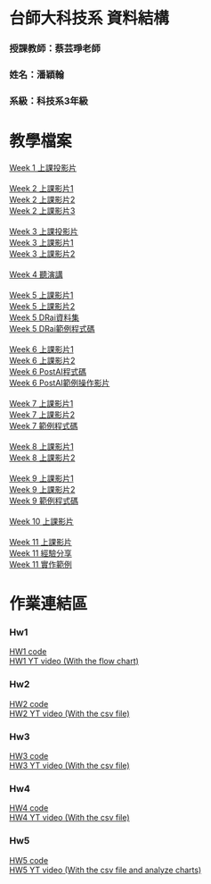 # 台師大科技系 資料結構
### 授課教師：蔡芸琤老師
### 姓名：潘穎翰   
### 系級：科技系3年級  

# 教學檔案
[Week 1 上課投影片](https://docs.google.com/presentation/d/1y1ZQRs9tTKSVSmMAu1hEc6Gj_uPltpSzYILHLE6vu5I/edit#slide=id.g2ba272f3bd1_1_335)<br> 
<br>
[Week 2 上課影片1](https://youtu.be/aC-TLg_ZmgM)<br>
[Week 2 上課影片2](https://youtu.be/yLoiwbIRKAM)<br>
[Week 2 上課影片3](https://youtu.be/926M51lZ6iQ)<br>
<br>
[Week 3 上課投影片](https://docs.google.com/presentation/d/1M50bAuJGmyA6MPLjgHpvcGZ2H0LJn6SIvF6gyjpqanY/edit#slide=id.p)<br>
[Week 3 上課影片1](https://youtu.be/t4muQccoftg)<br>
[Week 3 上課影片2](https://youtu.be/bE5MJv3naMI)<br>
<br>
[Week 4 聽演講](https://pr.ntnu.edu.tw/ntnunews/index.php?mode=data&id=23274)<br>
<br>
[Week 5 上課影片1](https://youtu.be/aBvV2xhU72U)<br>
[Week 5 上課影片2](https://youtu.be/UQLRLz6DDIM)<br>
[Week 5 DRai資料集](https://drive.google.com/drive/folders/1hfbK9NI3vbvVHm0NmfuvZ2w9jkTR4Rx0)<br>
[Week 5 DRai範例程式碼](https://github.com/peculab/autogen_project/tree/main/DRai)<br>
<br>
[Week 6 上課影片1](https://youtu.be/FPFKoPl1nMY)<br>
[Week 6 上課影片2](https://youtu.be/kFBxlTEP9_g)<br>
[Week 6 PostAI程式碼](https://github.com/peculab/autogen_project/blob/main/postAI.py)<br>
[Week 6 PostAI範例操作影片](https://youtu.be/fqOQUihvqko)<br>
<br>
[Week 7 上課影片1](https://youtu.be/5Sbxh9e-9jE)<br>
[Week 7 上課影片2](https://youtu.be/73mlqwoUomg)<br>
[Week 7 範例程式碼](https://github.com/peculab/autogen_project/blob/main/DRai/getPDF.py)<br>
<br>
[Week 8 上課影片1](https://youtu.be/-AxtgRhiyXI)<br>
[Week 8 上課影片2](https://youtu.be/OrEQSNX3Ojo)<br>
<br>
[Week 9 上課影片1](https://youtu.be/RK0HyGeoVXA)<br>
[Week 9 上課影片2](https://youtu.be/QESWjf3xqFE)<br>
[Week 9 範例程式碼](https://github.com/peculab/autogen_project/tree/main/EMO)<br>
<br>
[Week 10 上課影片](https://www.youtube.com/watch?v=1a52sAtbTKo)<br>
<br>
[Week 11 上課影片](https://www.youtube.com/watch?v=CJhz0Du9I0k)<br>
[Week 11 經驗分享](https://www.youtube.com/watch?v=xZ9NGoakR6g)<br>
[Week 11 實作範例](https://www.facebook.com/pecu.tsai/posts/10226303319996138?locale=zh_TW)<br>

# 作業連結區  
### Hw1
[HW1 code](https://github.com/PanYingHan/Data-structure/tree/main/HW1)<br>
[HW1 YT video (With the flow chart)](https://youtu.be/zQexII8bxBo)
### Hw2
[HW2 code](https://github.com/PanYingHan/Data-structure/tree/main/HW2)<br>
[HW2 YT video (With the csv file)](https://youtu.be/5ae-enYY9FI)
### Hw3
[HW3 code](https://github.com/PanYingHan/Data-structure/tree/main/HW3)<br>
[HW3 YT video (With the csv file)](https://youtu.be/Hj0Dvt7i3Y0)
### Hw4
[HW4 code](https://github.com/PanYingHan/Data-structure/tree/main/HW4)<br>
[HW4 YT video (With the csv file)](https://youtu.be/4te1z8_-9cU)
### Hw5
[HW5 code](https://github.com/PanYingHan/Data-structure/tree/main/HW5)<br>
[HW5 YT video (With the csv file and analyze charts)](https://youtu.be/xpgeDI25Sbk)
